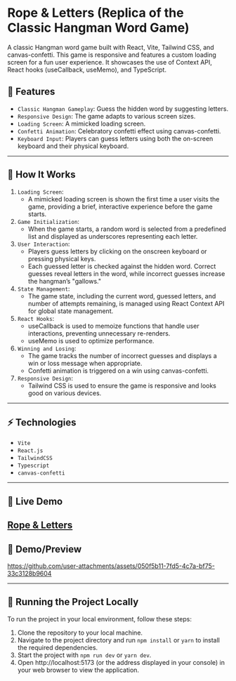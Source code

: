 # Rope & Letters (Replica of the Classic Hangman Word Game)

A classic Hangman word game built with React, Vite, Tailwind CSS, and canvas-confetti. This game is responsive and features a custom loading screen for a fun user experience. It showcases the use of Context API, React hooks (useCallback, useMemo), and TypeScript.

## 🚀 Features

- `Classic Hangman Gameplay`: Guess the hidden word by suggesting letters.
- `Responsive Design`: The game adapts to various screen sizes.
- `Loading Screen`: A mimicked loading screen.
- `Confetti Animation`: Celebratory confetti effect using canvas-confetti.
- `Keyboard Input`: Players can guess letters using both the on-screen keyboard and their physical keyboard.
----
## 📝 How It Works

1. `Loading Screen`:
   - A mimicked loading screen is shown the first time a user visits the game, providing a brief, interactive experience before the game starts.
2. `Game Initialization`:
   - When the game starts, a random word is selected from a predefined list and displayed as underscores representing each letter.
3. `User Interaction`:
   - Players guess letters by clicking on the onscreen keyboard or pressing physical keys.
   - Each guessed letter is checked against the hidden word. Correct guesses reveal letters in the word, while incorrect guesses increase the hangman’s "gallows."
4. `State Management`:
   - The game state, including the current word, guessed letters, and number of attempts remaining, is managed using React Context API for global state management.
5. `React Hooks`:
   - useCallback is used to memoize functions that handle user interactions, preventing unnecessary re-renders.
   - useMemo is used to optimize performance.
6. `Winning and Losing`:
   - The game tracks the number of incorrect guesses and displays a win or loss message when appropriate.
   - Confetti animation is triggered on a win using canvas-confetti.
7. `Responsive Design`:
   - Tailwind CSS is used to ensure the game is responsive and looks good on various devices.

---
## ⚡ Technologies

- `Vite`
- `React.js`
- `TailwindCSS`
-  `Typescript`
-  `canvas-confetti`
---
## 🎥 Live Demo

<a href="https://ropeandletters.netlify.app" target="_blank"> Rope & Letters </a>
---

## 🎥 Demo/Preview

https://github.com/user-attachments/assets/050f5b11-7fd5-4c7a-bf75-33c3128b9604

---
## 🚦 Running the Project Locally

To run the project in your local environment, follow these steps:

1. Clone the repository to your local machine.
2. Navigate to the project directory and run `npm install` or `yarn` to install the required dependencies.
5. Start the project with `npm run dev` or `yarn dev`.
6. Open http://localhost:5173 (or the address displayed in your console) in your web browser to view the application.
